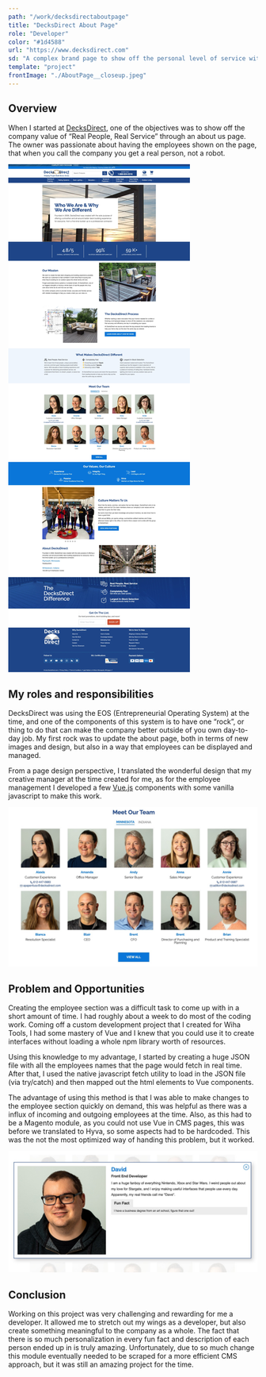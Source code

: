 ```yaml
---
path: "/work/decksdirectaboutpage"
title: "DecksDirect About Page"
role: "Developer"
color: "#1d4588"
url: "https://www.decksdirect.com"
sd: "A complex brand page to show off the personal level of service within DecksDirect"
template: "project"
frontImage: "./AboutPage__closeup.jpeg"
---
```


## Overview
When I started at [DecksDirect](https://www.decksdirect.com), one of the objectives was to show off the company value of “Real People, Real Service” through an about us page. The owner was passionate about having the employees shown on the page, that when you call the company you get a real person, not a robot.

![The full about page circa 2022](./AboutPage__fullpage.jpeg)

## My roles and responsibilities

DecksDirect was using the EOS (Entrepreneurial Operating System) at the time, and one of the components of this system is to have one “rock”, or thing to do that can make the company better outside of you own day-to-day job. My first rock was to update the about page, both in terms of new images and design, but also in a way that employees can be displayed and managed.

From a page design perspective, I translated the wonderful design that my creative manager at the time created for me, as for the employee management I developed a few [Vue.js](https://vuejs.org) components with some vanilla javascript to make this work.

![Close up of the people grid](./AboutPage__closeup.jpeg)

## Problem and Opportunities

Creating the employee section was a difficult task to come up with in a short amount of time. I had roughly about a week to do most of the coding work. Coming off a custom development project that I created for Wiha Tools, I had some mastery of Vue and I knew that you could use it to create interfaces without loading a whole npm library worth of resources. 

Using this knowledge to my advantage, I started by creating a huge JSON file with all the employees names that the page would fetch in real time. After that, I used the native javascript fetch utility to load in the JSON file (via try/catch) and then mapped out the html elements to Vue components.

The advantage of using this method is that I was able to make changes to the employee section quickly on demand, this was helpful as there was a influx of incoming and outgoing employees at the time. Also, as this had to be a Magento module, as you could not use Vue in CMS pages, this was before we translated to Hyva, so some aspects had to be hardcoded. This was the not the most optimized way of handing this problem, but it worked.

![A detail page of the employee (in this case myself)](./AboutPage__detailed.jpeg)

## Conclusion

Working on this project was very challenging and rewarding for me a developer. It allowed me to stretch out my wings as a developer, but also create something meaningful to the company as a whole. The fact that there is so much personalization in every fun fact and description of each person ended up in is truly amazing. Unfortunately, due to so much change this module eventually needed to be scraped for a more efficient CMS approach, but it was still an amazing project for the time.
